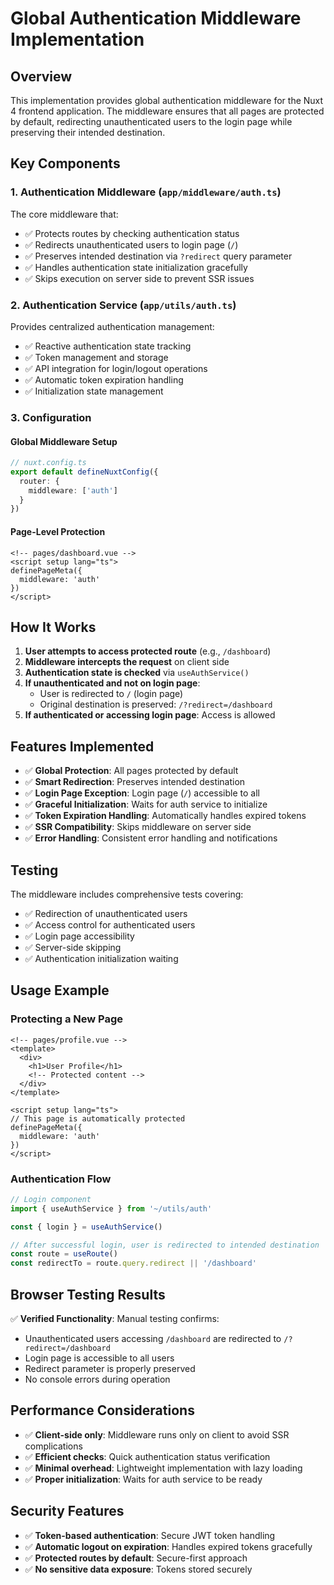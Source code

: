 # Global Authentication Middleware Implementation

## Overview

This implementation provides global authentication middleware for the Nuxt 4 frontend application. The middleware ensures that all pages are protected by default, redirecting unauthenticated users to the login page while preserving their intended destination.

## Key Components

### 1. Authentication Middleware (`app/middleware/auth.ts`)

The core middleware that:
- ✅ Protects routes by checking authentication status
- ✅ Redirects unauthenticated users to login page (`/`)
- ✅ Preserves intended destination via `?redirect` query parameter
- ✅ Handles authentication state initialization gracefully
- ✅ Skips execution on server side to prevent SSR issues

### 2. Authentication Service (`app/utils/auth.ts`)

Provides centralized authentication management:
- ✅ Reactive authentication state tracking
- ✅ Token management and storage
- ✅ API integration for login/logout operations
- ✅ Automatic token expiration handling
- ✅ Initialization state management

### 3. Configuration

#### Global Middleware Setup
```typescript
// nuxt.config.ts
export default defineNuxtConfig({
  router: {
    middleware: ['auth']
  }
})
```

#### Page-Level Protection
```vue
<!-- pages/dashboard.vue -->
<script setup lang="ts">
definePageMeta({
  middleware: 'auth'
})
</script>
```

## How It Works

1. **User attempts to access protected route** (e.g., `/dashboard`)
2. **Middleware intercepts the request** on client side
3. **Authentication state is checked** via `useAuthService()`
4. **If unauthenticated and not on login page**:
   - User is redirected to `/` (login page)
   - Original destination is preserved: `/?redirect=/dashboard`
5. **If authenticated or accessing login page**: Access is allowed

## Features Implemented

- ✅ **Global Protection**: All pages protected by default
- ✅ **Smart Redirection**: Preserves intended destination
- ✅ **Login Page Exception**: Login page (`/`) accessible to all
- ✅ **Graceful Initialization**: Waits for auth service to initialize
- ✅ **Token Expiration Handling**: Automatically handles expired tokens
- ✅ **SSR Compatibility**: Skips middleware on server side
- ✅ **Error Handling**: Consistent error handling and notifications

## Testing

The middleware includes comprehensive tests covering:
- ✅ Redirection of unauthenticated users
- ✅ Access control for authenticated users  
- ✅ Login page accessibility
- ✅ Server-side skipping
- ✅ Authentication initialization waiting

## Usage Example

### Protecting a New Page

```vue
<!-- pages/profile.vue -->
<template>
  <div>
    <h1>User Profile</h1>
    <!-- Protected content -->
  </div>
</template>

<script setup lang="ts">
// This page is automatically protected
definePageMeta({
  middleware: 'auth'
})
</script>
```

### Authentication Flow

```typescript
// Login component
import { useAuthService } from '~/utils/auth'

const { login } = useAuthService()

// After successful login, user is redirected to intended destination
const route = useRoute()
const redirectTo = route.query.redirect || '/dashboard'
```

## Browser Testing Results

✅ **Verified Functionality**: Manual testing confirms:
- Unauthenticated users accessing `/dashboard` are redirected to `/?redirect=/dashboard`
- Login page is accessible to all users
- Redirect parameter is properly preserved
- No console errors during operation

## Performance Considerations

- ✅ **Client-side only**: Middleware runs only on client to avoid SSR complications
- ✅ **Efficient checks**: Quick authentication status verification
- ✅ **Minimal overhead**: Lightweight implementation with lazy loading
- ✅ **Proper initialization**: Waits for auth service to be ready

## Security Features

- ✅ **Token-based authentication**: Secure JWT token handling
- ✅ **Automatic logout on expiration**: Handles expired tokens gracefully
- ✅ **Protected routes by default**: Secure-first approach
- ✅ **No sensitive data exposure**: Tokens stored securely